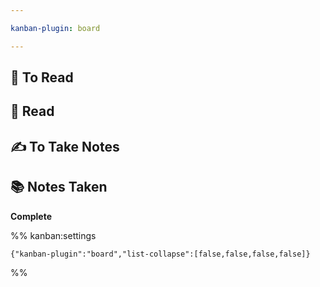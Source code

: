 ```yaml
---

kanban-plugin: board

---
```


## 🚀 To Read



## 📖 Read



## ✍️ To Take Notes



## 📚 Notes Taken

**Complete**




%% kanban:settings
```
{"kanban-plugin":"board","list-collapse":[false,false,false,false]}
```
%%